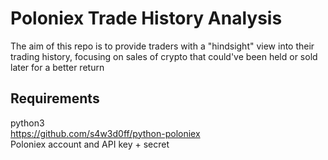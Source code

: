 # Poloniex Trade History Analysis
The aim of this repo is to provide traders with a "hindsight" view into their trading history, focusing on sales of crypto that could've been held or sold later for a better return

## Requirements
python3  
https://github.com/s4w3d0ff/python-poloniex  
Poloniex account and API key + secret
